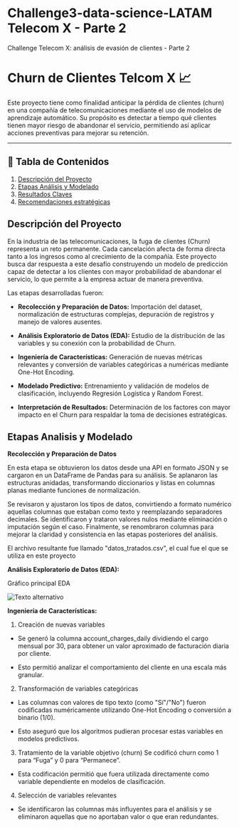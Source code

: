 # Challenge3-data-science-LATAM Telecom X - Parte 2
Challenge Telecom X: análisis de evasión de clientes - Parte 2

# Churn de Clientes Telcom X 📈

Este proyecto tiene como finalidad anticipar la pérdida de clientes (churn) en una compañía de telecomunicaciones mediante el uso de modelos de aprendizaje automático. Su propósito es detectar a tiempo qué clientes tienen mayor riesgo de abandonar el servicio, permitiendo así aplicar acciones preventivas para mejorar su retención.

---


## 📄 Tabla de Contenidos

1.  [Descripción del Proyecto](#-descripción-del-proyecto)
2.  [Etapas Análisis y Modelado](#-análisis-y-modelado)
3.  [Resultados Claves](#-resultados-clave)
4.  [Recomendaciones estratégicas](#-reconedaciones-estrategicas)


## Descripción del Proyecto

En la industria de las telecomunicaciones, la fuga de clientes (Churn) representa un reto permanente. Cada cancelación afecta de forma directa tanto a los ingresos como al crecimiento de la compañía. Este proyecto busca dar respuesta a este desafío construyendo un modelo de predicción capaz de detectar a los clientes con mayor probabilidad de abandonar el servicio, lo que permite a la empresa actuar de manera preventiva.

Las etapas desarrolladas fueron:

* **Recolección y Preparación de Datos:** Importación del dataset, normalización de estructuras complejas, depuración de registros y manejo de valores ausentes.

* **Análisis Exploratorio de Datos (EDA):** Estudio de la distribución de las variables y su conexión con la probabilidad de Churn.

* **Ingeniería de Características:** Generación de nuevas métricas relevantes y conversión de variables categóricas a numéricas mediante One-Hot Encoding.

* **Modelado Predictivo:** Entrenamiento y validación de modelos de clasificación, incluyendo Regresión Logística y Random Forest.

* **Interpretación de Resultados:** Determinación de los factores con mayor impacto en el Churn para respaldar la toma de decisiones estratégicas.


## Etapas Analisis y Modelado



 **Recolección y Preparación de Datos**

En esta etapa se obtuvieron los datos desde una API en formato JSON y se cargaron en un DataFrame de Pandas para su análisis. Se aplanaron las estructuras anidadas, transformando diccionarios y listas en columnas planas mediante funciones de normalización. 

Se revisaron y ajustaron los tipos de datos, convirtiendo a formato numérico aquellas columnas que estaban como texto y reemplazando separadores decimales. Se identificaron y trataron valores nulos mediante eliminación o imputación según el caso. Finalmente, se renombraron columnas para mejorar la claridad y consistencia en las etapas posteriores del análisis.

El archivo resultante fue llamado "datos_tratados.csv", el cual fue el que se utiliza en este proyecto

 **Análisis Exploratorio de Datos (EDA):**

Gráfico principal EDA

![Texto alternativo](macollipal/-challenge3-data-science-LATAM/imagenes/churn_pie.png)

 **Ingeniería de Características:**

1.  Creación de nuevas variables

* Se generó la columna account_charges_daily dividiendo el cargo mensual por 30, para obtener un valor aproximado de facturación diaria por cliente.

* Esto permitió analizar el comportamiento del cliente en una escala más granular.

2.  Transformación de variables categóricas

 * Las columnas con valores de tipo texto (como "Sí"/"No") fueron codificadas numéricamente utilizando One-Hot Encoding o conversión a binario (1/0).

* Esto aseguró que los algoritmos pudieran procesar estas variables en modelos predictivos.

3.  Tratamiento de la variable objetivo (churn)
Se codificó churn como 1 para “Fuga” y 0 para “Permanece”.

* Esta codificación permitió que fuera utilizada directamente como variable dependiente en modelos de clasificación.

4.  Selección de variables relevantes

* Se identificaron las columnas más influyentes para el análisis y se eliminaron aquellas que no aportaban valor o que eran redundantes.